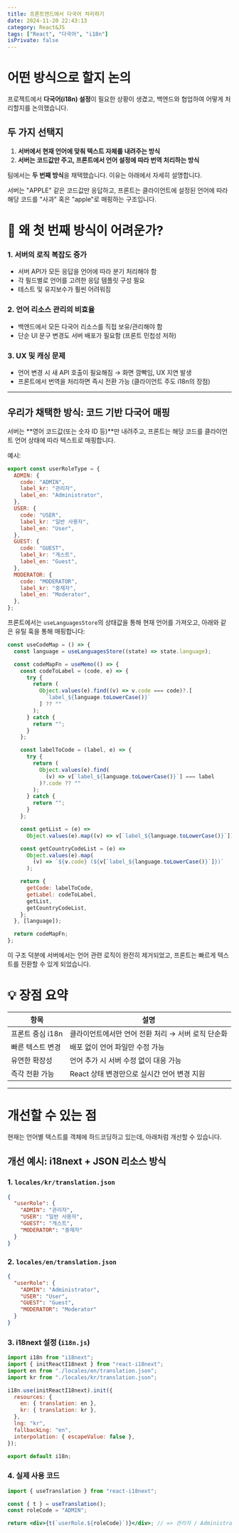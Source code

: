 ```yaml
---
title: 프론트엔드에서 다국어 처리하기
date: 2024-11-20 22:43:13
category: React&JS
tags: ["React", "다국어", "i18n"]
isPrivate: false
---
```


# 어떤 방식으로 할지 논의

프로젝트에서 **다국어(i18n) 설정**이 필요한 상황이 생겼고, 백엔드와 협업하여 어떻게 처리할지를 논의했습니다.

## 두 가지 선택지

1. **서버에서 현재 언어에 맞춰 텍스트 자체를 내려주는 방식**
2. **서버는 코드값만 주고, 프론트에서 언어 설정에 따라 번역 처리하는 방식**

팀에서는 **두 번째 방식**을 채택했습니다. 이유는 아래에서 자세히 설명합니다.

서버는 "APPLE" 같은 코드값만 응답하고, 프론트는 클라이언트에 설정된 언어에 따라 해당 코드를 "사과" 혹은 "apple"로 매핑하는 구조입니다.

# 🤔 왜 첫 번째 방식이 어려운가?

### 1. **서버의 로직 복잡도 증가**

- 서버 API가 모든 응답을 언어에 따라 분기 처리해야 함
- 각 필드별로 언어를 고려한 응답 템플릿 구성 필요
- 테스트 및 유지보수가 훨씬 어려워짐

### 2. **언어 리소스 관리의 비효율**

- 백엔드에서 모든 다국어 리소스를 직접 보유/관리해야 함
- 단순 UI 문구 변경도 서버 배포가 필요함 (프론트 민첩성 저하)

### 3. **UX 및 캐싱 문제**

- 언어 변경 시 새 API 호출이 필요해짐 → 화면 깜빡임, UX 지연 발생
- 프론트에서 번역을 처리하면 즉시 전환 가능 (클라이언트 주도 i18n의 장점)

---

## 우리가 채택한 방식: 코드 기반 다국어 매핑

서버는 **영어 코드값(또는 숫자 ID 등)**만 내려주고, 프론트는 해당 코드를 클라이언트 언어 상태에 따라 텍스트로 매핑합니다.

예시:

```js
export const userRoleType = {
  ADMIN: {
    code: "ADMIN",
    label_kr: "관리자",
    label_en: "Administrator",
  },
  USER: {
    code: "USER",
    label_kr: "일반 사용자",
    label_en: "User",
  },
  GUEST: {
    code: "GUEST",
    label_kr: "게스트",
    label_en: "Guest",
  },
  MODERATOR: {
    code: "MODERATOR",
    label_kr: "중재자",
    label_en: "Moderator",
  },
};
```

프론트에서는 `useLanguagesStore`의 상태값을 통해 현재 언어를 가져오고, 아래와 같은 유틸 훅을 통해 매핑합니다:

```js
const useCodeMap = () => {
  const language = useLanguagesStore((state) => state.language);

  const codeMapFn = useMemo(() => {
    const codeToLabel = (code, e) => {
      try {
        return (
          Object.values(e).find((v) => v.code === code)?.[
            `label_${language.toLowerCase()}`
          ] ?? ""
        );
      } catch {
        return "";
      }
    };

    const labelToCode = (label, e) => {
      try {
        return (
          Object.values(e).find(
            (v) => v[`label_${language.toLowerCase()}`] === label
          )?.code ?? ""
        );
      } catch {
        return "";
      }
    };

    const getList = (e) =>
      Object.values(e).map((v) => v[`label_${language.toLowerCase()}`]);

    const getCountryCodeList = (e) =>
      Object.values(e).map(
        (v) => `${v.code} (${v[`label_${language.toLowerCase()}`]})`
      );

    return {
      getCode: labelToCode,
      getLabel: codeToLabel,
      getList,
      getCountryCodeList,
    };
  }, [language]);

  return codeMapFn;
};
```

이 구조 덕분에 서버에서는 언어 관련 로직이 완전히 제거되었고, 프론트는 빠르게 텍스트를 전환할 수 있게 되었습니다.

# 💡 장점 요약

| 항목             | 설명                                               |
| ---------------- | -------------------------------------------------- |
| 프론트 중심 i18n | 클라이언트에서만 언어 전환 처리 → 서버 로직 단순화 |
| 빠른 텍스트 변경 | 배포 없이 언어 파일만 수정 가능                    |
| 유연한 확장성    | 언어 추가 시 서버 수정 없이 대응 가능              |
| 즉각 전환 가능   | React 상태 변경만으로 실시간 언어 변경 지원        |

---

# 개선할 수 있는 점

현재는 언어별 텍스트를 객체에 하드코딩하고 있는데, 아래처럼 개선할 수 있습니다.

## 개선 예시: i18next + JSON 리소스 방식

### 1. `locales/kr/translation.json`

```json
{
  "userRole": {
    "ADMIN": "관리자",
    "USER": "일반 사용자",
    "GUEST": "게스트",
    "MODERATOR": "중재자"
  }
}
```

### 2. `locales/en/translation.json`

```json
{
  "userRole": {
    "ADMIN": "Administrator",
    "USER": "User",
    "GUEST": "Guest",
    "MODERATOR": "Moderator"
  }
}
```

### 3. i18next 설정 (`i18n.js`)

```js
import i18n from "i18next";
import { initReactI18next } from "react-i18next";
import en from "./locales/en/translation.json";
import kr from "./locales/kr/translation.json";

i18n.use(initReactI18next).init({
  resources: {
    en: { translation: en },
    kr: { translation: kr },
  },
  lng: "kr",
  fallbackLng: "en",
  interpolation: { escapeValue: false },
});

export default i18n;
```

### 4. 실제 사용 코드

```jsx
import { useTranslation } from "react-i18next";

const { t } = useTranslation();
const roleCode = "ADMIN";

return <div>{t(`userRole.${roleCode}`)}</div>; // => 관리자 / Administrator
```
